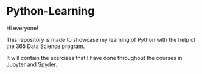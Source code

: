 # Python-Learning

Hi everyone!

This repository is made to showcase my learning of Python with the help of the 365 Data Science program.

It will contain the exercises that I have done throughout the courses in Jupyter and Spyder.
